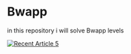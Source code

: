 # Bwapp
in this repository i will solve Bwapp levels

<a target="_blank" href="https://github-readme-medium-recent-article.vercel.app/medium/@mennashaaban00/0"><img src="https://github-readme-medium-recent-article.vercel.app/medium/@mennashaaban00/0" alt="Recent Article 5"> 
